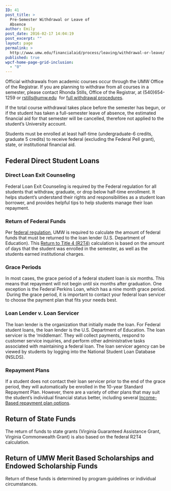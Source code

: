 ```yaml
---
ID: 41
post_title: >
  Pre-Semester Withdrawal or Leave of
  Absence
author: Emily
post_date: 2016-02-17 14:04:19
post_excerpt: ""
layout: page
permalink: >
  http://www.umw.edu/financialaid/process/leaving/withdrawal-or-leave/
published: true
wpcf-home-page-grid-inclusion:
  - "0"
---
```

Official withdrawals from academic courses occur through the UMW Office of the Registrar. If you are planning to withdraw from all courses in a semester, please contact Rhonda Stills, Office of the Registrar, at (540)654-1259 or <a href="mailto:rstills@umw.edu">rstills@umw.edu</a>  for <a href="http://academics.umw.edu/registrar/ferpa-policies-procedures-services/withdrawal-procedures/">full withdrawal procedures</a>.

If the total course withdrawal takes place before the semester has begun, or if the student has taken a full-semester leave of absence, the estimated financial aid for that semester will be cancelled, therefore not applied to the student’s University account.

Students must be enrolled at least half-time (undergraduate-6 credits, graduate 5 credits) to receive federal (excluding the Federal Pell grant), state, or institutional financial aid.
<h2>Federal Direct Student Loans</h2>
<h3>Direct Loan Exit Counseling</h3>
Federal Loan Exit Counseling is required by the Federal regulation for all students that withdraw, graduate, or drop below half-time enrollment. It helps student’s understand their rights and responsibilities as a student loan borrower, and provides helpful tips to help students manage their loan repayment.
<h3>Return of Federal Funds</h3>
Per <a href="http://www.umw.edu/financialaid/process/leaving/return-of-funds/treatment-of-title-iv-federal-aid-when-a-student-withdraws/">federal regulation</a>, UMW is required to calculate the amount of federal funds that must be returned to the loan lender (U.S. Department of Education). This <a href="http://www.umw.edu/financialaid/leaving-the-university/return-of-funds-for-withdrawal-policy/">Return to Title 4 (R2T4)</a> calculation is based on the amount of days that the student was enrolled in the semester, as well as the students earned institutional charges.
<h3>Grace Periods</h3>
In most cases, the grace period of a federal student loan is six months. This means that repayment will not begin until six months after graduation. One exception is the Federal Perkins Loan, which has a nine month grace period.  During the grace period, it is important to contact your federal loan servicer to choose the payment plan that fits your needs best.
<h3>Loan Lender v. Loan Servicer</h3>
The loan lender is the organization that initially made the loan. For Federal student loans, the loan lender is the U.S. Department of Education. The loan servicer is the ‘middleman’. They will collect payments, respond to customer service inquiries, and perform other administrative tasks associated with maintaining a federal loan. The loan servicer agency can be viewed by students by logging into the National Student Loan Database (NSLDS).
<h3>Repayment Plans</h3>
If a student does not contact their loan servicer prior to the end of the grace period, they will automatically be enrolled in the 10-year Standard Repayment Plan. However, there are a variety of other plans that may suit the student’s individual financial status better, including several <a href="https://studentaid.ed.gov/sa/repay-loans/understand/plans">Income-Based repayment plan options</a>.
<h2>Return of State Funds</h2>
The return of funds to state grants (Virginia Guaranteed Assistance Grant, Virginia Commonwealth Grant) is also based on the federal R2T4 calculation.
<h2>Return of UMW Merit Based Scholarships and Endowed Scholarship Funds</h2>
Return of these funds is determined by program guidelines or individual circumstances.